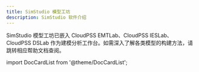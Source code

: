 ```yaml
---
title: SimStudio 模型工坊
description: SimStudio 软件介绍
---
```


SimStudio 模型工坊已嵌入 CloudPSS EMTLab、CloudPSS IESLab、CloudPSS DSLab 作为建模分析工作台。如需深入了解各类模型的构建方法，请跳转相应帮助文档查阅。

import DocCardList from '@theme/DocCardList';

<DocCardList />
